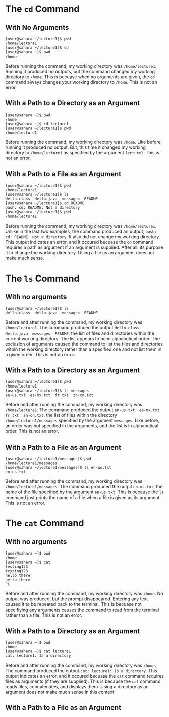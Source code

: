 # The `cd` Command

## With No Arguments
```
[user@sahara ~/lecture1]$ pwd
/home/lecture1
[user@sahara ~/lecture1]$ cd
[user@sahara ~]$ pwd
/home
```
Before running the command, my working directory was `/home/lecture1`. 
Running it produced no outputs, but the command changed my working directory to `/home`.
This is becuase when no arguments are given, the `cd` command always changes your working directory to `/home`.
This is not an error.

## With a Path to a Directory as an Argument
```
[user@sahara ~]$ pwd
/home
[user@sahara ~]$ cd lecture1
[user@sahara ~/lecture1]$ pwd
/home/lecture1
```
Before running the command, my working directory was `/home`.
Like before, running it produced no output.
But, this time it changed my working directory to `/home/lecture1` as specified by the argument `lecture1`.
This is not an error.

## With a Path to a File as an Argument
```
[user@sahara ~/lecture1]$ pwd
/home/lecture1
[user@sahara ~/lecture1]$ ls
Hello.class  Hello.java  messages  README
[user@sahara ~/lecture1]$ cd README
bash: cd: README: Not a directory
[user@sahara ~/lecture1]$ pwd
/home/lecture1
```
Before running the command, my working directory was `/home/lecture1`.
Unlike in the last two examples, the command produced an output, `bash: cd: README: Not a directory`.
It also did not change my working directory.
This output indicates an error, and it occured becuase the `cd` command requires a path as argument if an argument is supplied.
After all, its purpose it to change the working directory. Using a file as an argument does not make much sense.

# The `ls` Command

## With no arguments
```
[user@sahara ~/lecture1]$ ls
Hello.class  Hello.java  messages  README
```
Before and after running the command, my working directory was `/home/lecture1`.
The command produced the output `Hello.class  Hello.java  messages  README`, the list of files and directories within the current working directory. The list appears to be in alphabetical order.
The exclusion of arguments caused the command to list the files and directories within the working directory rather than a specified one and not list them in a given order.
This is not an error.

## With a Path to a Directory as an Argument
```
[user@sahara ~/lecture1]$ pwd
/home/lecture1
[user@sahara ~/lecture1]$ ls messages
en-us.txt  es-mx.txt  fr.txt  zh-cn.txt
```
Before and after running the command, my working directory was `/home/lecture1`. 
The command produced the output `en-us.txt  es-mx.txt  fr.txt  zh-cn.txt`, the list of files within the directory `/home/lecture1/messages` specified by the argument `messages`.
Like before, an order was not specified in the arguments, and the list is in alphabetical order.
This is not an error.

## With a Path to a File as an Argument
```
[user@sahara ~/lecture1/messages]$ pwd
/home/lecture1/messages
[user@sahara ~/lecture1/messages]$ ls en-us.txt
en-us.txt
```
Before and after running the command, my working directory was `/home/lecture1/messages`.
The command produced the outpit `en-us.txt`, the name of the file specified by the argument `en-us.txt`.
This is because the `ls` command just prints the name of a file when a file is given as its argument.
This is not an error.

# The `cat` Command

## With no arguments
```
[user@sahara ~]$ pwd
/home
[user@sahara ~]$ cat
testing123
testing123
hello there
hello there
^C
```
Before and after running the command, my working directory was `/home`.
No output was produced, but the prompt disappeared.
Entering any text caused it to be repeated back to the terminal.
This is becuase not specifiying any arguments causes the command to read from the terminal rather than a file.
This is not an error.

## With a Path to a Directory as an Argument
```
[user@sahara ~]$ pwd
/home
[user@sahara ~]$ cat lecture1
cat: lecture1: Is a directory
```
Before and after running the command, my working directory was `/home`.
The command produced the output `cat: lecture1: Is a directory`.
This output indicates an error, and it occured becuase the `cat` command requires files as arguments (if they are supplied).
This is because the `cat` command reads files, concatenates, and displays them.
Using a directory as an argument does not make much sense in this context.

## With a Path to a File as an Argument
```

```
